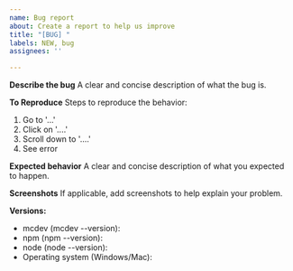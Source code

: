 ```yaml
---
name: Bug report
about: Create a report to help us improve
title: "[BUG] "
labels: NEW, bug
assignees: ''

---
```


**Describe the bug**
A clear and concise description of what the bug is.

**To Reproduce**
Steps to reproduce the behavior:
1. Go to '...'
2. Click on '....'
3. Scroll down to '....'
4. See error

**Expected behavior**
A clear and concise description of what you expected to happen.

**Screenshots**
If applicable, add screenshots to help explain your problem.

**Versions:**
- mcdev (mcdev --version): 
- npm (npm --version): 
- node (node --version): 
- Operating system (Windows/Mac):
